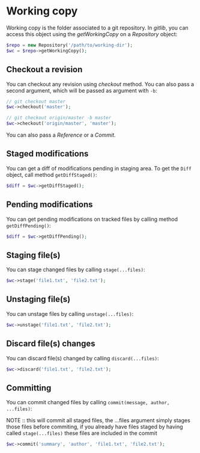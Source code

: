 Working copy
============

Working copy is the folder associated to a git repository. In *gitlib*,
you can access this object using the *getWorkingCopy* on a *Repository*
object:

```php
$repo = new Repository('/path/to/working-dir');
$wc = $repo->getWorkingCopy();
```

Checkout a revision
-------------------

You can checkout any revision using *checkout* method. You can also pass
a second argument, which will be passed as argument with `-b`:

```php
// git checkout master
$wc->checkout('master');

// git checkout origin/master -b master
$wc->checkout('origin/master', 'master');
```

You can also pass a *Reference* or a *Commit*.

Staged modifications
--------------------

You can get a diff of modifications pending in staging area. To get the
`Diff` object, call method `getDiffStaged()`:

```php
$diff = $wc->getDiffStaged();
```

Pending modifications
---------------------

You can get pending modifications on tracked files by calling method
`getDiffPending()`:

```php
$diff = $wc->getDiffPending();
```

Staging file(s)
---------------

You can stage changed files by calling `stage(...files)`:

```php
$wc->stage('file1.txt', 'file2.txt');
```

Unstaging file(s)
-----------------

You can unstage files by calling `unstage(...files)`:

```php
$wc->unstage('file1.txt', 'file2.txt');
```

Discard file(s) changes
-----------------------

You can discard file(s) changed by calling `discard(...files)`:

```php
$wc->discard('file1.txt', 'file2.txt');
```

Committing
---------

You can commit changed files by calling `commit(message, author, ...files)`:

NOTE :: this will commit all staged files, the ...files argument simply stages those files before commiting, if you already have files staged by having called `stage(...files)` these files are included in the commit

```php
$wc->commit('summary', 'author', 'file1.txt', 'file2.txt');
```
